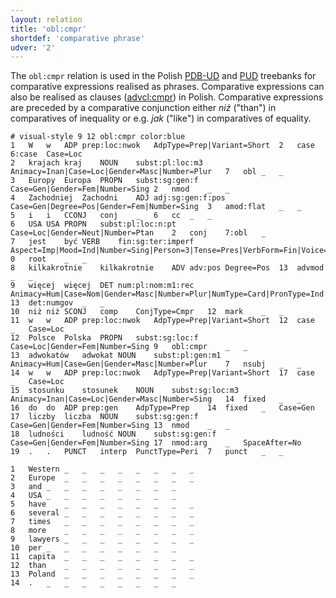 ```yaml
---
layout: relation
title: 'obl:cmpr'
shortdef: 'comparative phrase'
udver: '2'
---
```


The `obl:cmpr` relation is used in the Polish [PDB-UD](http://universaldependencies.org/treebanks/pl_pdb/index.html) and [PUD](http://universaldependencies.org/treebanks/pl_pud/index.html) treebanks for comparative expressions realised as phrases. Comparative expressions can also be realised as clauses ([advcl:cmpr](https://universaldependencies.org/pl/dep/advcl-cmpr.html)) in Polish. Comparative expressions are preceded by a comparative conjunction either _niż_ ("than") in comparatives of inequality or e.g. _jak_ ("like") in comparatives of equality. 


~~~ conllu
# visual-style 9 12 obl:cmpr color:blue
1	W	w	ADP	prep:loc:nwok	AdpType=Prep|Variant=Short	2	case	6:case	Case=Loc
2	krajach	kraj	NOUN	subst:pl:loc:m3	Animacy=Inan|Case=Loc|Gender=Masc|Number=Plur	7	obl	_	_
3	Europy	Europa	PROPN	subst:sg:gen:f	Case=Gen|Gender=Fem|Number=Sing	2	nmod	_	_
4	Zachodniej	Zachodni	ADJ	adj:sg:gen:f:pos	Case=Gen|Degree=Pos|Gender=Fem|Number=Sing	3	amod:flat	_	_
5	i	i	CCONJ	conj	_	6	cc	_	_
6	USA	USA	PROPN	subst:pl:loc:n:pt	Case=Loc|Gender=Neut|Number=Ptan	2	conj	7:obl	_
7	jest	być	VERB	fin:sg:ter:imperf	Aspect=Imp|Mood=Ind|Number=Sing|Person=3|Tense=Pres|VerbForm=Fin|Voice=Act	0	root	_	_
8	kilkakrotnie	kilkakrotnie	ADV	adv:pos	Degree=Pos	13	advmod	_	_
9	więcej	więcej	DET	num:pl:nom:m1:rec	Animacy=Hum|Case=Nom|Gender=Masc|Number=Plur|NumType=Card|PronType=Ind	13	det:numgov	_	_
10	niż	niż	SCONJ	comp	ConjType=Cmpr	12	mark	_	_
11	w	w	ADP	prep:loc:nwok	AdpType=Prep|Variant=Short	12	case	_	Case=Loc
12	Polsce	Polska	PROPN	subst:sg:loc:f	Case=Loc|Gender=Fem|Number=Sing	9	obl:cmpr	_	_
13	adwokatów	adwokat	NOUN	subst:pl:gen:m1	Animacy=Hum|Case=Gen|Gender=Masc|Number=Plur	7	nsubj	_	_
14	w	w	ADP	prep:loc:nwok	AdpType=Prep|Variant=Short	17	case	_	Case=Loc
15	stosunku	stosunek	NOUN	subst:sg:loc:m3	Animacy=Inan|Case=Loc|Gender=Masc|Number=Sing	14	fixed	_	_
16	do	do	ADP	prep:gen	AdpType=Prep	14	fixed	_	Case=Gen
17	liczby	liczba	NOUN	subst:sg:gen:f	Case=Gen|Gender=Fem|Number=Sing	13	nmod	_	_
18	ludności	ludność	NOUN	subst:sg:gen:f	Case=Gen|Gender=Fem|Number=Sing	17	nmod:arg	_	SpaceAfter=No
19	.	.	PUNCT	interp	PunctType=Peri	7	punct	_	_
~~~

~~~ conllu
1	Western	_	_	_	_	_	_	_	_
2	Europe	_	_	_	_	_	_	_	_
3	and	_	_	_	_	_	_	_	_
4	USA	_	_	_	_	_	_	_	_
5	have	_	_	_	_	_	_	_	_
6	several	_	_	_	_	_	_	_	_
7	times	_	_	_	_	_	_	_	_
8	more	_	_	_	_	_	_	_	_
9	lawyers	_	_	_	_	_	_	_	_
10	per	_	_	_	_	_	_	_	_
11	capita	_	_	_	_	_	_	_	_
12	than	_	_	_	_	_	_	_	_
13	Poland	_	_	_	_	_	_	_	_
14	.	_	_	_	_	_	_	_	_
~~~
<!-- Interlanguage links updated Ne 5. května 2024, 18:21:37 CEST -->
